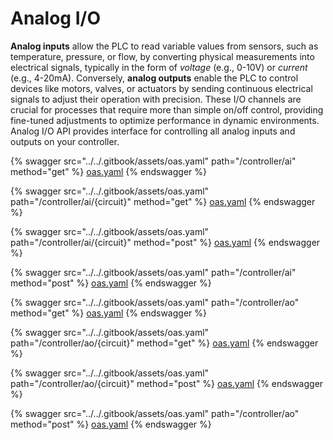 # Analog I/O

**Analog inputs** allow the PLC to read variable values from sensors, such as temperature, pressure, or flow, by converting physical measurements into electrical signals, typically in the form of _voltage_ (e.g., 0-10V) or _current_ (e.g., 4-20mA). Conversely, **analog outputs** enable the PLC to control devices like motors, valves, or actuators by sending continuous electrical signals to adjust their operation with precision. These I/O channels are crucial for processes that require more than simple on/off control, providing fine-tuned adjustments to optimize performance in dynamic environments. Analog I/O API provides interface for controlling all analog inputs and outputs on your controller.

{% swagger src="../../.gitbook/assets/oas.yaml" path="/controller/ai" method="get" %}
[oas.yaml](../../.gitbook/assets/oas.yaml)
{% endswagger %}

{% swagger src="../../.gitbook/assets/oas.yaml" path="/controller/ai/{circuit}" method="get" %}
[oas.yaml](../../.gitbook/assets/oas.yaml)
{% endswagger %}

{% swagger src="../../.gitbook/assets/oas.yaml" path="/controller/ai/{circuit}" method="post" %}
[oas.yaml](../../.gitbook/assets/oas.yaml)
{% endswagger %}

{% swagger src="../../.gitbook/assets/oas.yaml" path="/controller/ai" method="post" %}
[oas.yaml](../../.gitbook/assets/oas.yaml)
{% endswagger %}

{% swagger src="../../.gitbook/assets/oas.yaml" path="/controller/ao" method="get" %}
[oas.yaml](../../.gitbook/assets/oas.yaml)
{% endswagger %}

{% swagger src="../../.gitbook/assets/oas.yaml" path="/controller/ao/{circuit}" method="get" %}
[oas.yaml](../../.gitbook/assets/oas.yaml)
{% endswagger %}

{% swagger src="../../.gitbook/assets/oas.yaml" path="/controller/ao/{circuit}" method="post" %}
[oas.yaml](../../.gitbook/assets/oas.yaml)
{% endswagger %}

{% swagger src="../../.gitbook/assets/oas.yaml" path="/controller/ao" method="post" %}
[oas.yaml](../../.gitbook/assets/oas.yaml)
{% endswagger %}
